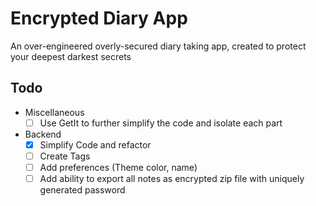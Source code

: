 # Encrypted Diary App
An over-engineered overly-secured diary taking app, created to protect your deepest darkest secrets

## Todo
- Miscellaneous
  - [ ] Use GetIt to further simplify the code and isolate each part
- Backend
  - [x] Simplify Code and refactor
  - [ ] Create Tags
  - [ ] Add preferences (Theme color, name)
  - [ ] Add ability to export all notes as encrypted zip file with uniquely generated password